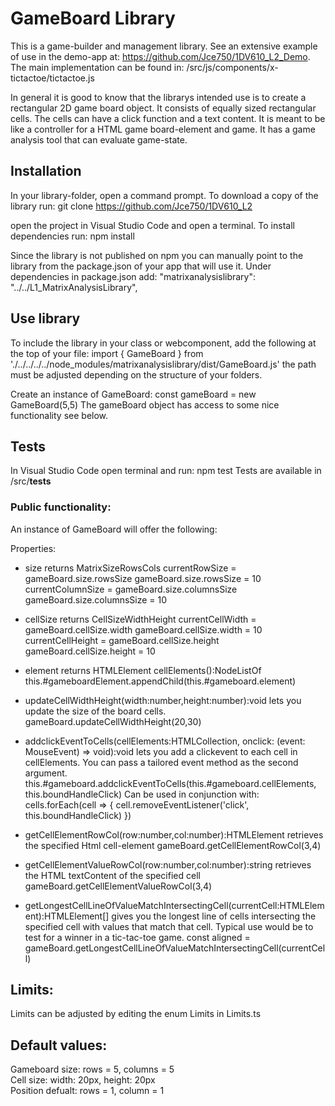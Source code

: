 # GameBoard Library
This is a game-builder and management library.
See an extensive example of use in the demo-app
at:
  https://github.com/Jce750/1DV610_L2_Demo.
The main implementation can be found in:
  /src/js/components/x-tictactoe/tictactoe.js

In general it is good to know that the librarys intended use is to create a rectangular 2D game board object. It consists of equally sized rectangular cells. The cells can have a click function and a text content. It is meant to be like a controller for a HTML game board-element and game.
It has a game analysis tool that can evaluate game-state.

## Installation
In your library-folder, open a command prompt.
To download a copy of the library run:
git clone https://github.com/Jce750/1DV610_L2

open the project in Visual Studio Code and open a terminal.
To install dependencies run:
npm install

Since the library is not published on npm you can manually point to the library from the package.json of your app that will use it.
Under dependencies in package.json add:
"matrixanalysislibrary": "../../L1_MatrixAnalysisLibrary",


## Use library
To include the library in your class or webcomponent, add the following at the top of your file:
import { GameBoard } from './../../../../node_modules/matrixanalysislibrary/dist/GameBoard.js'
the path must be adjusted depending on the structure of your folders.

Create an instance of GameBoard:
const gameBoard = new GameBoard(5,5)
The gameBoard object has access to some nice functionality see below.

## Tests
In Visual Studio Code open terminal and run:
npm test
Tests are available in /src/__tests__

### Public functionality:
An instance of GameBoard will offer the following:

Properties:
- size returns MatrixSizeRowsCols
  currentRowSize = gameBoard.size.rowsSize
  gameBoard.size.rowsSize = 10
  currentColumnSize = gameBoard.size.columnsSize
  gameBoard.size.columnsSize = 10

- cellSize returns CellSizeWidthHeight
  currentCellWidth = gameBoard.cellSize.width
  gameBoard.cellSize.width = 10
  currentCellHeight = gameBoard.cellSize.height
  gameBoard.cellSize.height = 10

- element returns HTMLElement
  cellElements():NodeListOf<Element>
    this.#gameboardElement.appendChild(this.#gameboard.element) 
  

- updateCellWidthHeight(width:number,height:number):void lets you update the size of the board cells.
    gameBoard.updateCellWidthHeight(20,30)

- addclickEventToCells(cellElements:HTMLCollection, onclick: (event: MouseEvent) => void):void lets you add a clickevent to each cell in cellElements. You can pass a tailored event method as the second argument.
    this.#gameboard.addclickEventToCells(this.#gameboard.cellElements, this.boundHandleClick)
    Can be used in conjunction with:
    cells.forEach(cell => {
      cell.removeEventListener('click', this.boundHandleClick)
    })

- getCellElementRowCol(row:number,col:number):HTMLElement retrieves the specified Html       cell-element
    gameBoard.getCellElementRowCol(3,4)

- getCellElementValueRowCol(row:number,col:number):string retrieves the HTML textContent of the specified cell
    gameBoard.getCellElementValueRowCol(3,4)

- getLongestCellLineOfValueMatchIntersectingCell(currentCell:HTMLElement):HTMLElement[] gives you the longest line of cells intersecting the specified cell with values that match that cell. Typical use would be to test for a winner in a tic-tac-toe game.
  const aligned = gameBoard.getLongestCellLineOfValueMatchIntersectingCell(currentCell)

## Limits:
Limits can be adjusted by editing the enum Limits in Limits.ts

## Default values:
Gameboard size: rows = 5, columns = 5  
Cell size: width: 20px, height: 20px  
Position defualt: rows = 1, column = 1  
